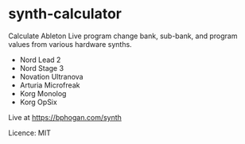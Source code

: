 # synth-calculator

Calculate Ableton Live program change bank, sub-bank, and program values from various hardware synths.

- Nord Lead 2
- Nord Stage 3
- Novation Ultranova
- Arturia Microfreak
- Korg Monolog
- Korg OpSix


Live at https://bphogan.com/synth

Licence: MIT
